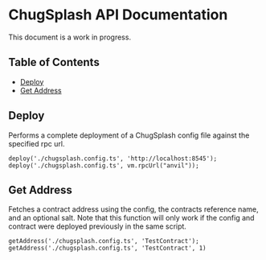 # ChugSplash API Documentation

This document is a work in progress.

## Table of Contents

- [Deploy](#Deploy)
- [Get Address](#Get-Address)

## Deploy
Performs a complete deployment of a ChugSplash config file against the specified rpc url.
```
deploy('./chugsplash.config.ts', 'http://localhost:8545');
deploy('./chugsplash.config.ts', vm.rpcUrl("anvil"));
```

## Get Address
Fetches a contract address using the config, the contracts reference name, and an optional salt. Note that this function will only work if the config and contract were deployed previously in the same script.

```
getAddress('./chugsplash.config.ts', 'TestContract');
getAddress('./chugsplash.config.ts', 'TestContract', 1)
```

